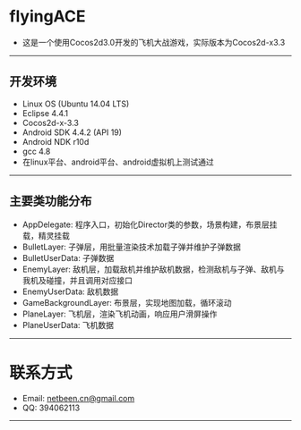 # flyingACE
-  这是一个使用Cocos2d3.0开发的飞机大战游戏，实际版本为Cocos2d-x3.3
---
## 开发环境
- Linux OS (Ubuntu 14.04 LTS)
- Eclipse 4.4.1
- Cocos2d-x-3.3
- Android SDK 4.4.2 (API 19)
- Android NDK r10d
- gcc 4.8
-  在linux平台、android平台、android虚拟机上测试通过
---
## 主要类功能分布
- AppDelegate: 程序入口，初始化Director类的参数，场景构建，布景层挂载，精灵挂载
- BulletLayer: 子弹层，用批量渲染技术加载子弹并维护子弹数据
- BulletUserData: 子弹数据
- EnemyLayer: 敌机层，加载敌机并维护敌机数据，检测敌机与子弹、敌机与我机及碰撞，并且调用对应接口
- EnemyUserData: 敌机数据
- GameBackgroundLayer: 布景层，实现地图加载，循环滚动
- PlaneLayer: 飞机层，渲染飞机动画，响应用户滑屏操作
- PlaneUserData: 飞机数据
---
# 联系方式
- Email: netbeen.cn@gmail.com
- QQ: 394062113
---
